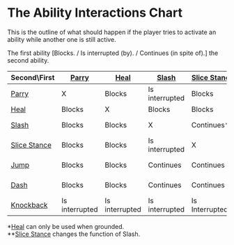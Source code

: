 # The Ability Interactions Chart

This is the outline of what should happen if the player tries to activate an ability while another one is still active.

The first ability \[Blocks. / Is interrupted (by). / Continues (in spite of).\] the second ability.

| Second\\First | [Parry](Parry.md) | [Heal](Heal.md) | [Slash](Slash.md) | [Slice Stance](Slice%20Stance.md) | [Jump](Jump.md) | [Dash](Dash.md) | [Knockback](Knockback.md) |
| --- | --- | --- | --- | --- | --- | --- | --- |
| [Parry](Parry.md) | X   | Blocks | Is interrupted | Blocks | Is interrupted | Is interrupted | Blocks |
| [Heal](Heal.md) | Blocks | X   | Blocks | Blocks | Blocks\* | Blocks | Blocks |
| [Slash](Slash.md) | Blocks | Blocks | X   | Continues\*\* | Continues | Is interrupted | Blocks |
| [Slice Stance](Slice%20Stance.md) | Blocks | Blocks | Is interrupted | X   | Continues | Continues | Blocks |
| [Jump](Jump.md) | Blocks | Blocks | Continues | Continues | X   | Is interrupted | Blocks |
| [Dash](Dash.md) | Blocks | Blocks | Continues | Continues | Is interrupted | X   | Blocks |
| [Knockback](Knockback.md) | Is interrupted | Is interrupted | Is interrupted | Is Interrupted | Is interrupted | Is interrupted | X   |

\*[Heal](Heal.md) can only be used when grounded.  
\*\*[Slice Stance](Slice%20Stance.md) changes the function of Slash.
